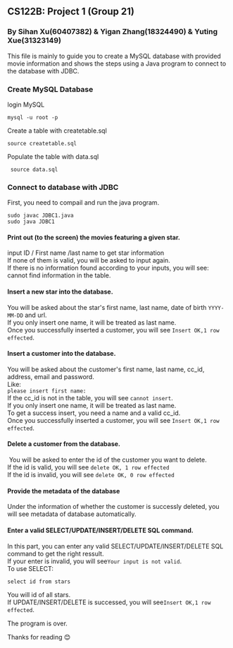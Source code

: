 ## CS122B: Project 1 (Group 21)
### By Sihan Xu(60407382) & Yigan Zhang(18324490) & Yuting Xue(31323149)
  This file is mainly to guide you to create a MySQL database with provided movie information and shows the steps using a Java program to connect to the database with JDBC.
### Create MySQL Database
  login MySQL
  ```
  mysql -u root -p
  ```
  Create a table with createtable.sql
  ```
  source createtable.sql
  ```
  Populate the table with data.sql
  ```
  source data.sql
  ```
  
### Connect to database with JDBC
First, you need to compail and run the java program.
```
sudo javac JDBC1.java
sudo java JDBC1

```
#### Print out (to the screen) the movies featuring a given star.
input ID / First name /last name to get star information     
If none of them is valid, you will be asked to input again.    
If there is no information found according to your inputs, you will see: cannot find information in the table.    

#### Insert a new star into the database.
 You will be asked about the star's first name, last name, date of birth `YYYY-MM-DD` and url.    
 If you only insert one name, it will be treated as last name.     
 Once you successfully inserted a customer, you will see `Insert OK,1 row effected`.    
 
#### Insert a customer into the database.
 You will be asked about the customer's first name, last name, cc_id, address, email and password.   
 Like:   
 `please insert first name:`    
 If the cc_id is not in the table, you will see `cannot insert`.    
 If you only insert one name, it will be treated as last name.   
 To get a success insert, you need a name and a valid cc_id.    
 Once you successfully inserted a customer, you will see `Insert OK,1 row effected`.    

#### Delete a customer from the database.
  You will be asked to enter the id of the customer you want to delete.    
  If the id is valid, you will see `delete OK, 1 row effected`   
  If the id is invalid, you will see `delete OK, 0 row effected`   
  
#### Provide the metadata of the database
  Under the information of whether the customer is successly deleted, you will see metadata of database automatically.    

#### Enter a valid SELECT/UPDATE/INSERT/DELETE SQL command.
 In this part, you can enter any valid SELECT/UPDATE/INSERT/DELETE SQL command to get the right ressult.    
 If your enter is invalid, you will see`Your input is not valid`.   
 To use SELECT:     
 ```
 select id from stars    
 ```
 You will id of all stars.    
 If UPDATE/INSERT/DELETE is successed, you will see`Insert OK,1 row effected`.    
  
The program is over.    
  
  Thanks for reading :blush:    
  
    
